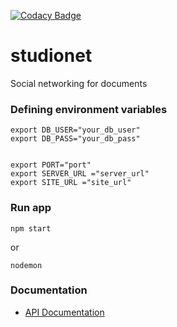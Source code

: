 [![Codacy Badge](https://api.codacy.com/project/badge/Grade/74a9b8c264cf4e2f82f9cde6729c1881)](https://www.codacy.com/app/akshatamohanty/studionet?utm_source=github.com&amp;utm_medium=referral&amp;utm_content=akshatamohanty/studionet&amp;utm_campaign=Badge_Grade)

# studionet
Social networking for documents


### Defining environment variables
```
export DB_USER="your_db_user"
export DB_PASS="your_db_pass"


export PORT="port"
export SERVER_URL ="server_url"
export SITE_URL ="site_url"

```

### Run app
```
npm start
```
or
```
nodemon
```

### Documentation
* [API Documentation](docs/api.md)



